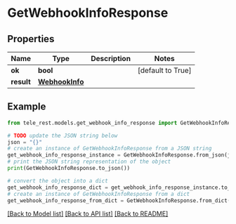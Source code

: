 # GetWebhookInfoResponse


## Properties

Name | Type | Description | Notes
------------ | ------------- | ------------- | -------------
**ok** | **bool** |  | [default to True]
**result** | [**WebhookInfo**](WebhookInfo.md) |  | 

## Example

```python
from tele_rest.models.get_webhook_info_response import GetWebhookInfoResponse

# TODO update the JSON string below
json = "{}"
# create an instance of GetWebhookInfoResponse from a JSON string
get_webhook_info_response_instance = GetWebhookInfoResponse.from_json(json)
# print the JSON string representation of the object
print(GetWebhookInfoResponse.to_json())

# convert the object into a dict
get_webhook_info_response_dict = get_webhook_info_response_instance.to_dict()
# create an instance of GetWebhookInfoResponse from a dict
get_webhook_info_response_from_dict = GetWebhookInfoResponse.from_dict(get_webhook_info_response_dict)
```
[[Back to Model list]](../README.md#documentation-for-models) [[Back to API list]](../README.md#documentation-for-api-endpoints) [[Back to README]](../README.md)


